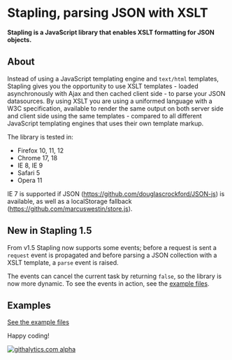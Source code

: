 # Stapling, parsing JSON with XSLT
**Stapling is a JavaScript library that enables XSLT formatting for JSON objects.**

## About
Instead of using a JavaScript templating engine and `text/html` templates, Stapling gives you the opportunity to use XSLT templates - loaded asynchronously with Ajax and then cached client side - to parse your JSON datasources. By using XSLT you are using a uniformed language with a W3C specification, available to render the same output on both server side and client side using the same templates - compared to all different JavaScript templating engines that uses their own template markup.

The library is tested in:

* Firefox 10, 11, 12
* Chrome 17, 18
* IE 8, IE 9
* Safari 5
* Opera 11

IE 7 is supported if JSON (https://github.com/douglascrockford/JSON-js) is available, as well as a localStorage fallback (https://github.com/marcuswestin/store.js).

## New in Stapling 1.5
From v1.5 Stapling now supports some events; before a request is sent a `request` event is propagated and before parsing a JSON collection with a XSLT template, a `parse` event is raised.

The events can cancel the current task by returning `false`, so the library is now more dynamic. To see the events in action, see the <a href="https://github.com/WelcomWeb/Stapling/tree/master/examples">example files</a>.

## Examples
<a href="https://github.com/WelcomWeb/Stapling/tree/master/examples">See the example files</a>

Happy coding!

[![githalytics.com alpha](https://cruel-carlota.pagodabox.com/c633762f7f514b1b53ecc1661a031a88 "githalytics.com")](http://githalytics.com/WelcomWeb/Stapling)
